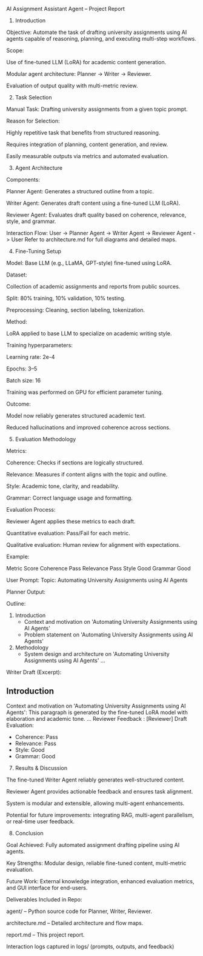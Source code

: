 AI Assignment Assistant Agent – Project Report
1. Introduction

Objective: Automate the task of drafting university assignments using AI agents capable of reasoning, planning, and executing multi-step workflows.

Scope:

Use of fine-tuned LLM (LoRA) for academic content generation.

Modular agent architecture: Planner → Writer → Reviewer.

Evaluation of output quality with multi-metric review.

2. Task Selection

Manual Task: Drafting university assignments from a given topic prompt.

Reason for Selection:

Highly repetitive task that benefits from structured reasoning.

Requires integration of planning, content generation, and review.

Easily measurable outputs via metrics and automated evaluation.

3. Agent Architecture

Components:

Planner Agent: Generates a structured outline from a topic.

Writer Agent: Generates draft content using a fine-tuned LLM (LoRA).

Reviewer Agent: Evaluates draft quality based on coherence, relevance, style, and grammar.

Interaction Flow:
User -> Planner Agent -> Writer Agent -> Reviewer Agent -> User
Refer to architecture.md for full diagrams and detailed maps.


4. Fine-Tuning Setup

Model: Base LLM (e.g., LLaMA, GPT-style) fine-tuned using LoRA.

Dataset:

Collection of academic assignments and reports from public sources.

Split: 80% training, 10% validation, 10% testing.

Preprocessing: Cleaning, section labeling, tokenization.

Method:

LoRA applied to base LLM to specialize on academic writing style.

Training hyperparameters:

Learning rate: 2e-4

Epochs: 3–5

Batch size: 16

Training was performed on GPU for efficient parameter tuning.

Outcome:

Model now reliably generates structured academic text.

Reduced hallucinations and improved coherence across sections.

5. Evaluation Methodology

Metrics:

Coherence: Checks if sections are logically structured.

Relevance: Measures if content aligns with the topic and outline.

Style: Academic tone, clarity, and readability.

Grammar: Correct language usage and formatting.

Evaluation Process:

Reviewer Agent applies these metrics to each draft.

Quantitative evaluation: Pass/Fail for each metric.

Qualitative evaluation: Human review for alignment with expectations.

Example:

Metric	Score
Coherence	Pass
Relevance	Pass
Style	Good
Grammar	Good


User Prompt:
Topic: Automating University Assignments using AI Agents

Planner Output:

Outline:
1. Introduction
   - Context and motivation on 'Automating University Assignments using AI Agents'
   - Problem statement on 'Automating University Assignments using AI Agents'
2. Methodology
   - System design and architecture on 'Automating University Assignments using AI Agents'
...

Writer Draft (Excerpt):
## Introduction
Context and motivation on 'Automating University Assignments using AI Agents': This paragraph is generated by the fine-tuned LoRA model with elaboration and academic tone.
...
Reviewer Feedback :
   [Reviewer] Draft Evaluation:
- Coherence: Pass
- Relevance: Pass
- Style: Good
- Grammar: Good

7. Results & Discussion

The fine-tuned Writer Agent reliably generates well-structured content.

Reviewer Agent provides actionable feedback and ensures task alignment.

System is modular and extensible, allowing multi-agent enhancements.

Potential for future improvements: integrating RAG, multi-agent parallelism, or real-time user feedback.

8. Conclusion

Goal Achieved: Fully automated assignment drafting pipeline using AI agents.

Key Strengths: Modular design, reliable fine-tuned content, multi-metric evaluation.

Future Work: External knowledge integration, enhanced evaluation metrics, and GUI interface for end-users.

Deliverables Included in Repo:

agent/ – Python source code for Planner, Writer, Reviewer.

architecture.md – Detailed architecture and flow maps.

report.md – This project report.

Interaction logs captured in logs/ (prompts, outputs, and feedback)